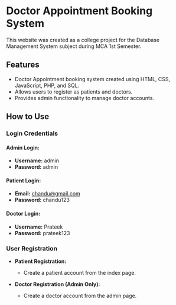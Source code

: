 # Doctor Appointment Booking System

This website was created as a college project for the Database Management System subject during MCA 1st Semester.

## Features

- Doctor Appointment booking system created using HTML, CSS, JavaScript, PHP, and SQL.
- Allows users to register as patients and doctors.
- Provides admin functionality to manage doctor accounts.

## How to Use

### Login Credentials

#### Admin Login:
- **Username:** admin
- **Password:** admin

#### Patient Login:
- **Email:** chandu@gmail.com
- **Password:** chandu123

#### Doctor Login:
- **Username:** Prateek
- **Password:** prateek123

### User Registration

- **Patient Registration:**
  - Create a patient account from the index page.

- **Doctor Registration (Admin Only):**
  - Create a doctor account from the admin page.
